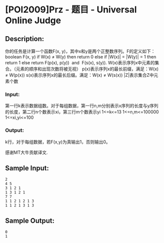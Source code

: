 # [POI2009]Prz - 题目 - Universal Online Judge

## Description: 

你的任务是计算一个函数F(x, y)，其中x和y是两个正整数序列。F的定义如下： boolean F(x, y) if W(x) ≠ W(y) then return 0 else if |W(x)| = |W(y)| = 1 then return 1 else return F(p(x), p(y))  and  F(s(x), s(y)). W(x)表示序列x中元素的集合。（元素的顺序和出现次数将被无视） p(x)表示序列x的最长前缀，满足：W(x) ≠ W(p(x)) s(x)表示序列x的最长后缀。满足：W(x) ≠ W(s(x)) |Z|表示集合Z中元素个数

### Input: 

第一行k表示数据组数。对于每组数据，第一行n,m分别表示x序列的长度与y序列的长度，第二行n个数表示xi，第三行m个数表示yi 1<=k<=13 1<=n,m<=100000 1<=xi,yi<=100

### Output: 

k行，对于每组数据，若F(x,y)为真输出1，否则输出0。

感谢MT大牛贡献译文.


## Sample Input: 
```
2
4 5
3 1 2 1
1 3 1 2 1
7 7
1 1 2 1 2 1 3
1 1 2 1 3 1 3
```

## Sample Output: 
```
0
1
```
